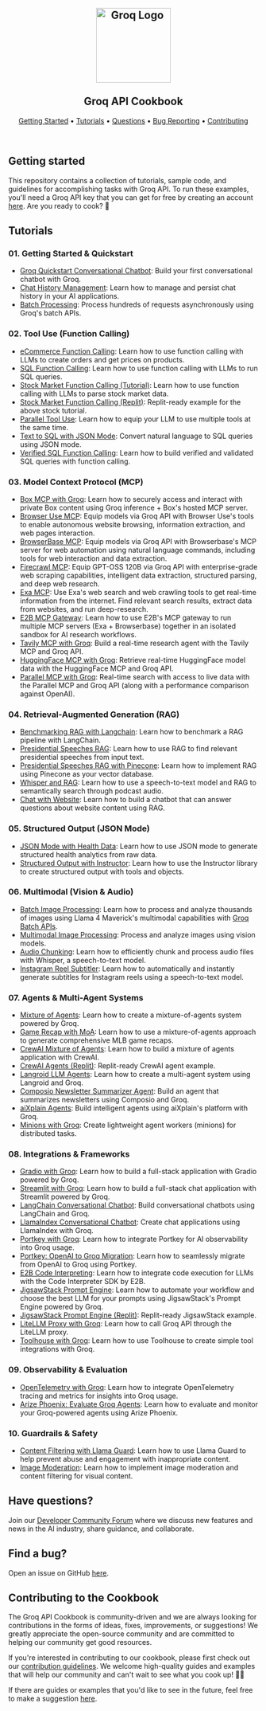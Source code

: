 <h2 align="center">
 <br>
 <img src="images/groq-logo.png" alt="Groq Logo" width="150">
 <br>
 <br>
Groq API Cookbook
  <br>
</h2>

<p align="center">
  <a href="#getting-started">Getting Started</a> •
  <a href="#tutorials">Tutorials</a> •
 <a href="#have-questions">Questions</a> •
 <a href="#find-a-bug">Bug Reporting</a> •
 <a href="#contributing-to-the-cookbook">Contributing</a>
</p>
<br>

## Getting started
This repository contains a collection of tutorials, sample code, and guidelines for accomplishing tasks with Groq API. To run these examples, you'll need a Groq API key that you can get for free by creating an account [here](https://console.groq.com/). Are you ready to cook? 🚀 

## Tutorials

### 01. Getting Started & Quickstart
- [Groq Quickstart Conversational Chatbot](/tutorials/01-quickstart/groq-quickstart-conversational-chatbot): Build your first conversational chatbot with Groq.
- [Chat History Management](/tutorials/01-quickstart/chat-history): Learn how to manage and persist chat history in your AI applications.
- [Batch Processing](/tutorials/01-quickstart/batch-processing): Process hundreds of requests asynchronously using Groq's batch APIs.

### 02. Tool Use (Function Calling)
- [eCommerce Function Calling](/tutorials/02-tool-use/function-calling-101-ecommerce): Learn how to use function calling with LLMs to create orders and get prices on products.
- [SQL Function Calling](/tutorials/02-tool-use/function-calling-sql): Learn how to use function calling with LLMs to run SQL queries.
- [Stock Market Function Calling (Tutorial)](/tutorials/02-tool-use/llama3-stock-market-function-calling): Learn how to use function calling with LLMs to parse stock market data.
- [Stock Market Function Calling (Replit)](/tutorials/02-tool-use/groqing-the-stock-market-function-calling-llama3): Replit-ready example for the above stock tutorial.
- [Parallel Tool Use](/tutorials/02-tool-use/parallel-tool-use): Learn how to equip your LLM to use multiple tools at the same time.
- [Text to SQL with JSON Mode](/tutorials/02-tool-use/text-to-sql-json-mode): Convert natural language to SQL queries using JSON mode.
- [Verified SQL Function Calling](/tutorials/02-tool-use/verified-sql-function-calling): Learn how to build verified and validated SQL queries with function calling.

### 03. Model Context Protocol (MCP)
- [Box MCP with Groq](/tutorials/03-mcp/mcp-box): Learn how to securely access and interact with private Box content using Groq inference + Box's hosted MCP server.
- [Browser Use MCP](/tutorials/03-mcp/mcp-browseruse): Equip models via Groq API with Browser Use's tools to enable autonomous website browsing, information extraction, and web pages interaction.
- [BrowserBase MCP](/tutorials/03-mcp/mcp-browserbase): Equip models via Groq API with Browserbase's MCP server for web automation using natural language commands, including tools for web interaction and data extraction.
- [Firecrawl MCP](/tutorials/03-mcp/mcp-firecrawl): Equip GPT-OSS 120B via Groq API with enterprise-grade web scraping capabilities, intelligent data extraction, structured parsing, and deep web research.
- [Exa MCP](/tutorials/03-mcp/mcp-exa): Use Exa's web search and web crawling tools to get real-time information from the internet. Find relevant search results, extract data from websites, and run deep-research.
- [E2B MCP Gateway](/tutorials/03-mcp/mcp-e2b): Learn how to use E2B's MCP gateway to run multiple MCP servers (Exa + Browserbase) together in an isolated sandbox for AI research workflows.
- [Tavily MCP with Groq](/tutorials/03-mcp/mcp-tavily): Build a real-time research agent with the Tavily MCP and Groq API.
- [HuggingFace MCP with Groq](/tutorials/03-mcp/mcp-huggingface): Retrieve real-time HuggingFace model data with the HuggingFace MCP and Groq API.
- [Parallel MCP with Groq](/tutorials/03-mcp/mcp-parallel): Real-time search with access to live data with the Parallel MCP and Groq API (along with a performance comparison against OpenAI).

### 04. Retrieval-Augmented Generation (RAG)
- [Benchmarking RAG with Langchain](/tutorials/04-rag/benchmarking-rag-langchain): Learn how to benchmark a RAG pipeline with LangChain.
- [Presidential Speeches RAG](/tutorials/04-rag/presidential-speeches-rag): Learn how to use RAG to find relevant presidential speeches from input text.
- [Presidential Speeches RAG with Pinecone](/tutorials/04-rag/presidential-speeches-rag-with-pinecone): Learn how to implement RAG using Pinecone as your vector database.
- [Whisper and RAG](/tutorials/04-rag/whisper-podcast-rag): Learn how to use a speech-to-text model and RAG to semantically search through podcast audio.
- [Chat with Website](/tutorials/04-rag/chat_with_website): Learn how to build a chatbot that can answer questions about website content using RAG.

### 05. Structured Output (JSON Mode)
- [JSON Mode with Health Data](/tutorials/05-structured-output/json-mode-social-determinants-of-health): Learn how to use JSON mode to generate structured health analytics from raw data.
- [Structured Output with Instructor](/tutorials/05-structured-output/structured-output-instructor): Learn how to use the Instructor library to create structured output with tools and objects.

### 06. Multimodal (Vision & Audio)
- [Batch Image Processing](/tutorials/06-multimodal/batch-analyze-images): Learn how to process and analyze thousands of images using Llama 4 Maverick's multimodal capabilities with [Groq Batch APIs](https://console.groq.com/docs/batch).
- [Multimodal Image Processing](/tutorials/06-multimodal/multimodal-image-processing): Process and analyze images using vision models.
- [Audio Chunking](/tutorials/06-multimodal/audio-chunking): Learn how to efficiently chunk and process audio files with Whisper, a speech-to-text model.
- [Instagram Reel Subtitler](/tutorials/06-multimodal/instagram-reel-subtitler): Learn how to automatically and instantly generate subtitles for Instagram reels using a speech-to-text model.

### 07. Agents & Multi-Agent Systems
- [Mixture of Agents](/tutorials/07-agents/mixture-of-agents): Learn how to create a mixture-of-agents system powered by Groq.
- [Game Recap with MoA](/tutorials/07-agents/agno-mixture-of-agents): Learn how to use a mixture-of-agents approach to generate comprehensive MLB game recaps.
- [CrewAI Mixture of Agents](/tutorials/07-agents/crewai-mixture-of-agents): Learn how to build a mixture of agents application with CrewAI.
- [CrewAI Agents (Replit)](/tutorials/07-agents/crewai-agents): Replit-ready CrewAI agent example.
- [Langroid LLM Agents](/tutorials/07-agents/langroid-llm-agents): Learn how to create a multi-agent system using Langroid and Groq.
- [Composio Newsletter Summarizer Agent](/tutorials/07-agents/composio-newsletter-summarizer-agent): Build an agent that summarizes newsletters using Composio and Groq.
- [aiXplain Agents](/tutorials/07-agents/aiXplain-agents): Build intelligent agents using aiXplain's platform with Groq.
- [Minions with Groq](/tutorials/07-agents/minions-groq): Create lightweight agent workers (minions) for distributed tasks.

### 08. Integrations & Frameworks
- [Gradio with Groq](/tutorials/08-integrations/groq-gradio): Learn how to build a full-stack application with Gradio powered by Groq.
- [Streamlit with Groq](/tutorials/08-integrations/groq_streamlit_demo): Learn how to build a full-stack chat application with Streamlit powered by Groq.
- [LangChain Conversational Chatbot](/tutorials/08-integrations/conversational-chatbot-langchain): Build conversational chatbots using LangChain and Groq.
- [LlamaIndex Conversational Chatbot](/tutorials/08-integrations/llamachat-conversational-chatbot-with-llamaIndex): Create chat applications using LlamaIndex with Groq.
- [Portkey with Groq](/tutorials/08-integrations/Portkey-with-Groq): Learn how to integrate Portkey for AI observability into Groq usage.
- [Portkey: OpenAI to Groq Migration](/tutorials/08-integrations/portkey-openai-to-groq): Learn how to seamlessly migrate from OpenAI to Groq using Portkey.
- [E2B Code Interpreting](/tutorials/08-integrations/e2b-code-interpreting): Learn how to integrate code execution for LLMs with the Code Interpreter SDK by E2B.
- [JigsawStack Prompt Engine](/tutorials/08-integrations/jigsawstack-prompt-engine): Learn how to automate your workflow and choose the best LLM for your prompts using JigsawStack's Prompt Engine powered by Groq.
- [JigsawStack Prompt Engine (Replit)](/tutorials/08-integrations/jigsawstack-prompt-engine-replit): Replit-ready JigsawStack example.
- [LiteLLM Proxy with Groq](/tutorials/08-integrations/litellm-proxy-groq): Learn how to call Groq API through the LiteLLM proxy.
- [Toolhouse with Groq](/tutorials/08-integrations/toolhouse-for-tool-use-with-groq-api): Learn how to use Toolhouse to create simple tool integrations with Groq.

### 09. Observability & Evaluation
- [OpenTelemetry with Groq](/tutorials/09-observability/opentelemetry-observability-groq): Learn how to integrate OpenTelemetry tracing and metrics for insights into Groq usage.
- [Arize Phoenix: Evaluate Groq Agents](/tutorials/09-observability/arize-phoenix-evaluate-groq-agent): Learn how to evaluate and monitor your Groq-powered agents using Arize Phoenix.

### 10. Guardrails & Safety
- [Content Filtering with Llama Guard](/tutorials/10-guardrails/llama-guard-safe-chatbot): Learn how to use Llama Guard to help prevent abuse and engagement with inappropriate content.
- [Image Moderation](/tutorials/10-guardrails/image_moderation.ipynb): Learn how to implement image moderation and content filtering for visual content.


## Have questions?
Join our [Developer Community Forum](https://community.groq.com/) where we discuss new features and news in the AI industry, share guidance, and collaborate.

## Find a bug?
Open an issue on GitHub [here](https://github.com/groq/groq-api-cookbook/issues). 

## Contributing to the Cookbook
The Groq API Cookbook is community-driven and we are always looking for contributions in the forms of ideas, fixes, improvements, or suggestions! We greatly appreciate the open-source community and are committed to helping our community get good resources.

If you're interested in contributing to our cookbook, please first check out our [contribution guidelines](https://github.com/groq/groq-api-cookbook/blob/main/CONTRIBUTING.md). We welcome high-quality guides and examples that will help our community and can't wait to see what you cook up! 🧑‍🍳

If there are guides or examples that you'd like to see in the future, feel free to make a suggestion [here](https://github.com/groq/groq-api-cookbook/issues).
